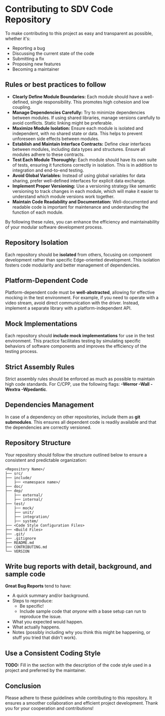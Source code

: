 # Contributing to SDV Code Repository
To make contributing to this project as easy and transparent as possible,
whether it's:
- Reporting a bug
- Discussing the current state of the code
- Submitting a fix
- Proposing new features
- Becoming a maintainer


## Rules or best practices to follow
- **Clearly Define Module Boundaries:** Each module should have a well-defined,
  single responsibility. This promotes high cohesion and low coupling.
- **Manage Dependencies Carefully:** Try to minimize dependencies between
  modules. If using shared libraries, manage versions carefully to avoid
  conflicts. Static linking might be preferable.
- **Maximize Module Isolation:** Ensure each module is isolated and independent,
  with no shared state or data. This helps to prevent unforeseen side effects
  between modules.
- **Establish and Maintain Interface Contracts:** Define clear interfaces
  between modules, including data types and structures. Ensure all modules
  adhere to these contracts.
- **Test Each Module Thoroughly:** Each module should have its own suite of
  tests, ensuring it functions correctly in isolation. This is in addition to
  integration and end-to-end testing.
- **Avoid Global Variables:** Instead of using global variables for data
  sharing, prefer well-defined interfaces for explicit data exchange.
- **Implement Proper Versioning:** Use a versioning strategy like semantic
  versioning to track changes in each module, which will make it easier to
  understand which module versions work together.
- **Maintain Code Readability and Documentation:** Well-documented and readable
  code is important for maintenance and understanding the function of each
  module.

By following these rules, you can enhance the efficiency and maintainability
of your modular software development process.


## Repository Isolation
Each repository should be **isolated** from others, focusing on component
development rather than specific Edge-oriented development. This isolation
fosters code modularity and better management of dependencies.


## Platform-Dependent Code
Platform-dependent code must be **well-abstracted**, allowing for effective mocking
in the test environment. For example, if you need to operate with a video
stream, avoid direct communication with the driver. Instead, implement a
separate library with a platform-independent API.


## Mock Implementations
Each repository should **include mock implementations** for use in the test
environment. This practice facilitates testing by simulating specific
behaviors of software components and improves the efficiency of the testing
process.


## Strict Assembly Rules
Strict assembly rules should be enforced as much as possible to maintain high
code standards.
For C/CPP, use the following flags: **-Werror -Wall -Wextra -Wpedantic**.


## Dependencies Management
In case of a dependency on other repositories, include them as
**git submodules**. This ensures all dependent code is readily available
and that the dependencies are correctly versioned.


## Repository Structure
Your repository should follow the structure outlined below to ensure
a consistent and predictable organization:
```
<Repository Name>/
├── src/
├── include/
│   ├── <namespace name>/
├── doc/
├── dep/
│   ├── external/
│   ├── internal/
├── test/
│   ├── mock/
│   ├── unit/
│   ├── integration/
│   ├── system/
├── <Code Style Configuration Files>
├── <Build Files>
├── .git/
├── .gitignore
├── README.md
├── CONTRIBUTING.md
└── VERSION
```


## Write bug reports with detail, background, and sample code
**Great Bug Reports** tend to have:
- A quick summary and/or background.
- Steps to reproduce:
  - Be specific!
  - Include sample code that *anyone* with a base setup can run to reproduce
    the issue.
- What you expected would happen.
- What actually happens.
- Notes (possibly including why you think this might be happening, or stuff
  you tried that didn't work).


## Use a Consistent Coding Style
**TODO:** Fill in the section with the description of the code style used in a
project and preferred by the maintainer.


## Conclusion
Please adhere to these guidelines while contributing to this repository.
It ensures a smoother collaboration and efficient project development.
Thank you for your cooperation and contributions!
